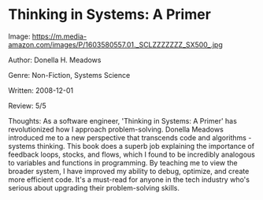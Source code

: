 # Thinking in Systems: A Primer

Image: https://m.media-amazon.com/images/P/1603580557.01._SCLZZZZZZZ_SX500_.jpg

Author: Donella H. Meadows

Genre: Non-Fiction, Systems Science

Written: 2008-12-01

Review: 5/5

Thoughts: As a software engineer, 'Thinking in Systems: A Primer' has revolutionized how I approach problem-solving. Donella Meadows introduced me to a new perspective that transcends code and algorithms - systems thinking. This book does a superb job explaining the importance of feedback loops, stocks, and flows, which I found to be incredibly analogous to variables and functions in programming. By teaching me to view the broader system, I have improved my ability to debug, optimize, and create more efficient code. It's a must-read for anyone in the tech industry who's serious about upgrading their problem-solving skills.